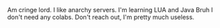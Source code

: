 Am cringe lord.
I like anarchy servers.
I'm learning LUA and Java
Bruh I don't need any colabs.
Don't reach out, I'm pretty much useless.
